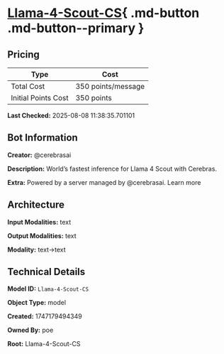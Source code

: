 # [Llama-4-Scout-CS](https://poe.com/Llama-4-Scout-CS){ .md-button .md-button--primary }

## Pricing

| Type | Cost |
|------|------|
| Total Cost | 350 points/message |
| Initial Points Cost | 350 points |

**Last Checked:** 2025-08-08 11:38:35.701101


## Bot Information

**Creator:** @cerebrasai

**Description:** World’s fastest inference for Llama 4 Scout with Cerebras.

**Extra:** Powered by a server managed by @cerebrasai. Learn more


## Architecture

**Input Modalities:** text

**Output Modalities:** text

**Modality:** text->text


## Technical Details

**Model ID:** `Llama-4-Scout-CS`

**Object Type:** model

**Created:** 1747179494349

**Owned By:** poe

**Root:** Llama-4-Scout-CS

